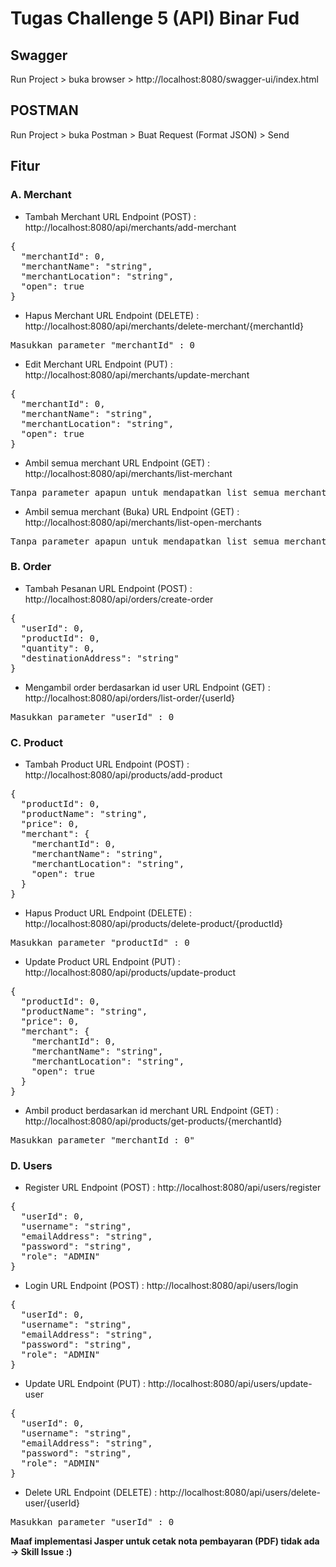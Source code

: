 # Tugas Challenge 5 (API) Binar Fud

## Swagger

Run Project > buka browser > http://localhost:8080/swagger-ui/index.html

## POSTMAN

Run Project > buka Postman > Buat Request (Format JSON) > Send

## Fitur

### A. Merchant
- Tambah Merchant
  URL Endpoint (POST)   : http://localhost:8080/api/merchants/add-merchant

<pre>
{
  "merchantId": 0,
  "merchantName": "string",
  "merchantLocation": "string",
  "open": true
}
</pre>

- Hapus Merchant
  URL Endpoint (DELETE) : http://localhost:8080/api/merchants/delete-merchant/{merchantId}

<pre>
Masukkan parameter "merchantId" : 0
</pre>

- Edit Merchant
  URL Endpoint (PUT)    : http://localhost:8080/api/merchants/update-merchant

<pre>
{
  "merchantId": 0,
  "merchantName": "string",
  "merchantLocation": "string",
  "open": true
}
</pre>

- Ambil semua merchant
  URL Endpoint (GET)    : http://localhost:8080/api/merchants/list-merchant

<pre>
Tanpa parameter apapun untuk mendapatkan list semua merchant
</pre>

- Ambil semua merchant (Buka)
  URL Endpoint (GET)    : http://localhost:8080/api/merchants/list-open-merchants

<pre>
Tanpa parameter apapun untuk mendapatkan list semua merchant
</pre>

### B. Order
- Tambah Pesanan
  URL Endpoint (POST)   : http://localhost:8080/api/orders/create-order

<pre>
{
  "userId": 0,
  "productId": 0,
  "quantity": 0,
  "destinationAddress": "string"
}
</pre>

- Mengambil order berdasarkan id user
  URL Endpoint (GET)    : http://localhost:8080/api/orders/list-order/{userId}

<pre>
Masukkan parameter "userId" : 0
</pre>

### C. Product
- Tambah Product
  URL Endpoint (POST)   : http://localhost:8080/api/products/add-product

<pre>
{
  "productId": 0,
  "productName": "string",
  "price": 0,
  "merchant": {
    "merchantId": 0,
    "merchantName": "string",
    "merchantLocation": "string",
    "open": true
  }
}
</pre>

- Hapus Product
  URL Endpoint (DELETE) : http://localhost:8080/api/products/delete-product/{productId}

<pre>
Masukkan parameter "productId" : 0
</pre>
- Update Product
  URL Endpoint (PUT)    : http://localhost:8080/api/products/update-product

<pre>
{
  "productId": 0,
  "productName": "string",
  "price": 0,
  "merchant": {
    "merchantId": 0,
    "merchantName": "string",
    "merchantLocation": "string",
    "open": true
  }
}
</pre>

- Ambil product berdasarkan id merchant
  URL Endpoint (GET)    : http://localhost:8080/api/products/get-products/{merchantId}

<pre>
Masukkan parameter "merchantId : 0"
</pre>

### D. Users
- Register
  URL Endpoint (POST)   : http://localhost:8080/api/users/register

<pre>
{
  "userId": 0,
  "username": "string",
  "emailAddress": "string",
  "password": "string",
  "role": "ADMIN"
}
</pre>

- Login
  URL Endpoint (POST)   : http://localhost:8080/api/users/login

<pre>
{
  "userId": 0,
  "username": "string",
  "emailAddress": "string",
  "password": "string",
  "role": "ADMIN"
}
</pre>

- Update
  URL Endpoint (PUT)    : http://localhost:8080/api/users/update-user

<pre>
{
  "userId": 0,
  "username": "string",
  "emailAddress": "string",
  "password": "string",
  "role": "ADMIN"
}
</pre>
- Delete
  URL Endpoint (DELETE) : http://localhost:8080/api/users/delete-user/{userId}

<pre>
Masukkan parameter "userId" : 0
</pre>

**Maaf implementasi Jasper untuk cetak nota pembayaran (PDF) tidak ada -> Skill Issue :)**
